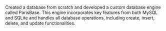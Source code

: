 Created a database from scratch and developed a custom database engine called ParisBase. 
This engine incorporates key features from both MySQL and SQLite and handles all database operations, including create, insert, delete, and update functionalities.
